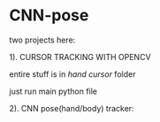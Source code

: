 # CNN-pose


two projects here: 

1). CURSOR TRACKING WITH OPENCV

entire stuff is in _hand cursor_ folder

just run main python file

2). CNN pose(hand/body) tracker:

